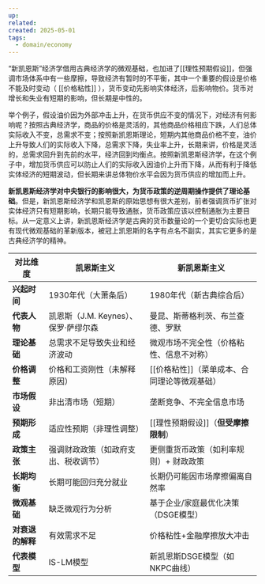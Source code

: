 ```yaml
---
up: 
related: 
created: 2025-05-01
tags:
  - domain/economy
---
```

“新凯恩斯”经济学借用古典经济学的微观基础，也加进了[[理性预期假设]]，但强调市场体系中有一些摩擦，导致经济有暂时的不平衡，其中一个重要的假设是价格不能及时变动（ [[价格粘性]] ），货币变动先影响实体经济，后影响物价。货币对增长和失业有短期的影响，但长期是中性的。

举个例子，假设油价因为外部冲击上升，在货币供应不变的情况下，对经济有何影响呢？按照古典经济学，商品的价格是灵活的，其他商品价格相应下跌，人们总体实际收入不变，总需求不变；按照新凯恩斯理论，短期内其他商品价格不变，油价上升导致人们的实际收入下降，总需求下降，失业率上升，长期来讲，价格是灵活的，总需求回升到先前的水平，经济回到均衡点。按照新凯恩斯经济学，在这个例子中，增加货币供应可以防止人们的实际收入因油价上升而下降，从而有利于降低实体经济的短期波动，但长期来讲总体物价水平会因为货币供应的增加而上升。


**新凯恩斯经济学对中央银行的影响很大，为货币政策的逆周期操作提供了理论基础**。但是，新凯恩斯经济学和凯恩斯的原始思想有很大差别，前者强调货币扩张对实体经济只有短期影响，长期只能导致通胀，货币政策应该以控制通胀为主要目标。从一定意义上讲，新凯恩斯经济学是古典的货币数量论的一个更切合实际也更有现代微观基础的革新版本，被冠上凯恩斯的名字有点名不副实，其实它更多的是古典经济学的精神。


| **对比维度**   | **凯恩斯主义**                | **新凯恩斯主义**               |
| ---------- | ------------------------ | ------------------------ |
| **兴起时间**   | 1930年代（大萧条后）             | 1980年代（新古典综合后）           |
| **代表人物**   | 凯恩斯（J.M. Keynes）、保罗·萨缪尔森 | 曼昆、斯蒂格利茨、布兰查德、罗默         |
| **理论基础**   | 总需求不足导致失业和经济波动           | 微观市场不完全性（价格粘性、信息不对称）     |
| **价格调整**   | 价格和工资刚性（未解释原因）           | [[价格粘性]]（菜单成本、合同理论等微观基础） |
| **市场假设**   | 非出清市场（短期）                | 垄断竞争、不完全信息市场             |
| **预期形成**   | 适应性预期（非理性调整）             | [[理性预期假设]]（**但受摩擦限制**）   |
| **政策主张**   | 强调财政政策（如政府支出、税收调节）       | 更侧重货币政策（如利率规则）+ 财政政策     |
| **长期均衡**   | 长期可能回归充分就业               | 长期仍可能因市场摩擦偏离自然率          |
| **微观基础**   | 缺乏微观行为分析                 | 基于企业/家庭最优化决策（DSGE模型）     |
| **对衰退的解释** | 有效需求不足                   | 价格粘性+金融摩擦放大冲击            |
| **代表模型**   | IS-LM模型                  | 新凯恩斯DSGE模型（如NKPC曲线）      |